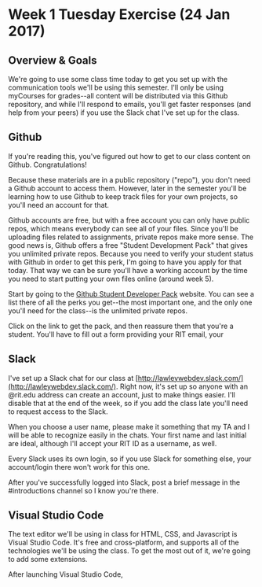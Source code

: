 # Week 1 Tuesday Exercise (24 Jan 2017)

## Overview & Goals

We're going to use some class time today to get you set up with the communication tools we'll be using this semester. I'll only be using myCourses for grades--all content will be distributed via this Github repository, and while I'll respond to emails, you'll get faster responses (and help from your peers) if you use the Slack chat I've set up for the class. 

## Github

If you're reading this, you've figured out how to get to our class content on Github. Congratulations! 

Because these materials are in a public repository ("repo"), you don't need a Github account to access them. However, later in the semester you'll be learning how to use Github to keep track files for your own projects, so you'll need an account for that. 

Github accounts are free, but with a free account you can only have public repos, which means everybody can see all of your files. Since you'll be uploading files related to assignments, private repos make more sense. The good news is, Github offers a free "Student Development Pack" that gives you unlimited private repos. Because you need to verify your student status with Github in order to get this perk, I'm going to have you apply for that today. That way we can be sure you'll have a working account by the time you need to start putting your own files online (around week 5). 

Start by going to the [Github Student Developer Pack](https://education.github.com/pack) website. You can see a list there of all the perks you get--the most important one, and the only one you'll need for the class--is the unlimited private repos. 

Click on the link to get the pack, and then reassure them that you're a student. You'll have to fill out a form providing your RIT email, your 

## Slack

I've set up a Slack chat for our class at [http://lawleywebdev.slack.com/](http://lawleywebdev.slack.com/). Right now, it's set up so anyone with an @rit.edu address can create an account, just to make things easier. I'll disable that at the end of the week, so if you add the class late you'll need to request access to the Slack. 

When you choose a user name, please make it something that my TA and I will be able to recognize easily in the chats. Your first name and last initial are ideal, although I'll accept your RIT ID as a username, as well. 

Every Slack uses its own login, so if you use Slack for something else, your account/login there won't work for this one. 

After you've successfully logged into Slack, post a brief message in the #introductions channel so I know you're there. 

## Visual Studio Code

The text editor we'll be using in class for HTML, CSS, and Javascript is Visual Studio Code. It's free and cross-platform, and supports all of the technologies we'll be using the class. To get the most out of it, we're going to add some extensions. 

After launching Visual Studio Code, 